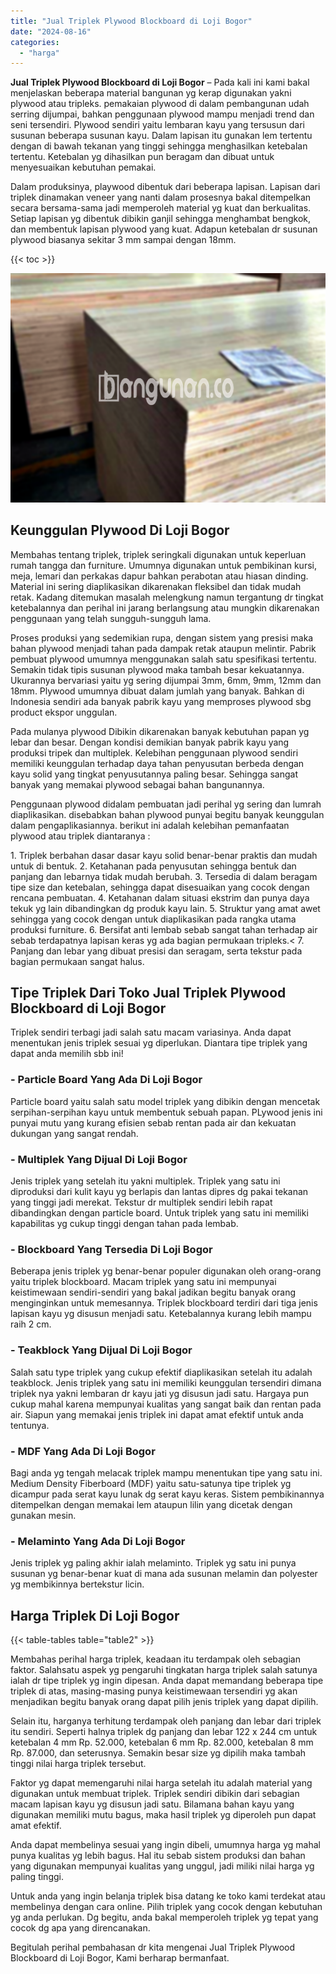 ```yaml
---
title: "Jual Triplek Plywood Blockboard di Loji Bogor"
date: "2024-08-16"
categories: 
  - "harga"
---
```


**Jual Triplek Plywood Blockboard di Loji Bogor** – Pada kali ini kami bakal menjelaskan beberapa material bangunan yg kerap digunakan yakni plywood atau tripleks. pemakaian plywood di dalam pembangunan udah serring dijumpai, bahkan penggunaan plywood mampu menjadi trend dan seni tersendiri. Plywood sendiri yaitu lembaran kayu yang tersusun dari susunan beberapa susunan kayu. Dalam lapisan itu gunakan lem tertentu dengan di bawah tekanan yang tinggi sehingga menghasilkan ketebalan tertentu. Ketebalan yg dihasilkan pun beragam dan dibuat untuk menyesuaikan kebutuhan pemakai.

Dalam produksinya, playwood dibentuk dari beberapa lapisan. Lapisan dari triplek dinamakan veneer yang nanti dalam prosesnya bakal ditempelkan secara bersama-sama jadi memperoleh material yg kuat dan berkualitas. Setiap lapisan yg dibentuk dibikin ganjil sehingga menghambat bengkok, dan membentuk lapisan plywood yang kuat. Adapun ketebalan dr susunan plywood biasanya sekitar 3 mm sampai dengan 18mm.

{{< toc >}}

![Jual Triplek Plywood Blockboard di Loji Bogor](/images/jual-triplek-murah-28.png)

## Keunggulan Plywood Di Loji Bogor

Membahas tentang triplek, triplek seringkali digunakan untuk keperluan rumah tangga dan furniture. Umumnya digunakan untuk pembikinan kursi, meja, lemari dan perkakas dapur bahkan perabotan atau hiasan dinding. Material ini sering diaplikasikan dikarenakan fleksibel dan tidak mudah retak. Kadang ditemukan masalah melengkung namun tergantung dr tingkat ketebalannya dan perihal ini jarang berlangsung atau mungkin dikarenakan penggunaan yang telah sungguh-sungguh lama.

Proses produksi yang sedemikian rupa, dengan sistem yang presisi maka bahan plywood menjadi tahan pada dampak retak ataupun melintir. Pabrik pembuat plywood umumnya menggunakan salah satu spesifikasi tertentu. Semakin tidak tipis susunan plywood maka tambah besar kekuatannya. Ukurannya bervariasi yaitu yg sering dijumpai 3mm, 6mm, 9mm, 12mm dan 18mm. Plywood umumnya dibuat dalam jumlah yang banyak. Bahkan di Indonesia sendiri ada banyak pabrik kayu yang memproses plywood sbg product ekspor unggulan.

Pada mulanya plywood Dibikin dikarenakan banyak kebutuhan papan yg lebar dan besar. Dengan kondisi demikian banyak pabrik kayu yang produksi tripek dan multiplek. Kelebihan penggunaan plywood sendiri memiliki keunggulan terhadap daya tahan penyusutan berbeda dengan kayu solid yang tingkat penyusutannya paling besar. Sehingga sangat banyak yang memakai plywood sebagai bahan bangunannya.

Penggunaan plywood didalam pembuatan jadi perihal yg sering dan lumrah diaplikasikan. disebabkan bahan plywood punyai begitu banyak keunggulan dalam pengaplikasiannya. berikut ini adalah kelebihan pemanfaatan plywood atau triplek diantaranya :

1\. Triplek berbahan dasar dasar kayu solid benar-benar praktis dan mudah untuk di bentuk. 2. Ketahanan pada penyusutan sehingga bentuk dan panjang dan lebarnya tidak mudah berubah. 3. Tersedia di dalam beragam tipe size dan ketebalan, sehingga dapat disesuaikan yang cocok dengan rencana pembuatan. 4. Ketahanan dalam situasi ekstrim dan punya daya tekuk yg lain dibandingkan dg produk kayu lain. 5. Struktur yang amat awet sehingga yang cocok dengan untuk diaplikasikan pada rangka utama produksi furniture. 6. Bersifat anti lembab sebab sangat tahan terhadap air sebab terdapatnya lapisan keras yg ada bagian permukaan tripleks.< 7. Panjang dan lebar yang dibuat presisi dan seragam, serta tekstur pada bagian permukaan sangat halus.

## Tipe Triplek Dari Toko Jual Triplek Plywood Blockboard di Loji Bogor

Triplek sendiri terbagi jadi salah satu macam variasinya. Anda dapat menentukan jenis triplek sesuai yg diperlukan. Diantara tipe triplek yang dapat anda memilih sbb ini!

### \- Particle Board Yang Ada Di Loji Bogor

Particle board yaitu salah satu model triplek yang dibikin dengan mencetak serpihan-serpihan kayu untuk membentuk sebuah papan. PLywood jenis ini punyai mutu yang kurang efisien sebab rentan pada air dan kekuatan dukungan yang sangat rendah.

### \- Multiplek Yang Dijual Di Loji Bogor

Jenis triplek yang setelah itu yakni multiplek. Triplek yang satu ini diproduksi dari kulit kayu yg berlapis dan lantas dipres dg pakai tekanan yang tinggi jadi merekat. Tekstur dr multiplek sendiri lebih rapat dibandingkan dengan particle board. Untuk triplek yang satu ini memiliki kapabilitas yg cukup tinggi dengan tahan pada lembab.

### \- Blockboard Yang Tersedia Di Loji Bogor

Beberapa jenis triplek yg benar-benar populer digunakan oleh orang-orang yaitu triplek blockboard. Macam triplek yang satu ini mempunyai keistimewaan sendiri-sendiri yang bakal jadikan begitu banyak orang menginginkan untuk memesannya. Triplek blockboard terdiri dari tiga jenis lapisan kayu yg disusun menjadi satu. Ketebalannya kurang lebih mampu raih 2 cm.

### \- Teakblock Yang Dijual Di Loji Bogor

Salah satu type triplek yang cukup efektif diaplikasikan setelah itu adalah teakblock. Jenis triplek yang satu ini memiliki keunggulan tersendiri dimana triplek nya yakni lembaran dr kayu jati yg disusun jadi satu. Hargaya pun cukup mahal karena mempunyai kualitas yang sangat baik dan rentan pada air. Siapun yang memakai jenis triplek ini dapat amat efektif untuk anda tentunya.

### \- MDF Yang Ada Di Loji Bogor

Bagi anda yg tengah melacak triplek mampu menentukan tipe yang satu ini. Medium Density Fiberboard (MDF) yaitu satu-satunya tipe triplek yg dicampur pada serat kayu lunak dg serat kayu keras. Sistem pembikinannya ditempelkan dengan memakai lem ataupun lilin yang dicetak dengan gunakan mesin.

### \- Melaminto Yang Ada Di Loji Bogor

Jenis triplek yg paling akhir ialah melaminto. Triplek yg satu ini punya susunan yg benar-benar kuat di mana ada susunan melamin dan polyester yg membikinnya bertekstur licin.

## Harga Triplek Di Loji Bogor

{{< table-tables table="table2" >}}

Membahas perihal harga triplek, keadaan itu terdampak oleh sebagian faktor. Salahsatu aspek yg pengaruhi tingkatan harga triplek salah satunya ialah dr tipe triplek yg ingin dipesan. Anda dapat memandang beberapa tipe triplek di atas, masing-masing punya keistimewaan tersendiri yg akan menjadikan begitu banyak orang dapat pilih jenis triplek yang dapat dipilih.

Selain itu, harganya terhitung terdampak oleh panjang dan lebar dari triplek itu sendiri. Seperti halnya triplek dg panjang dan lebar 122 x 244 cm untuk ketebalan 4 mm Rp. 52.000, ketebalan 6 mm Rp. 82.000, ketebalan 8 mm Rp. 87.000, dan seterusnya. Semakin besar size yg dipilih maka tambah tinggi nilai harga triplek tersebut.

Faktor yg dapat memengaruhi nilai harga setelah itu adalah material yang digunakan untuk membuat triplek. Triplek sendiri dibikin dari sebagian macam lapisan kayu yg disusun jadi satu. Bilamana bahan kayu yang digunakan memiliki mutu bagus, maka hasil triplek yg diperoleh pun dapat amat efektif.

Anda dapat membelinya sesuai yang ingin dibeli, umumnya harga yg mahal punya kualitas yg lebih bagus. Hal itu sebab sistem produksi dan bahan yang digunakan mempunyai kualitas yang unggul, jadi miliki nilai harga yg paling tinggi.

Untuk anda yang ingin belanja triplek bisa datang ke toko kami terdekat atau membelinya dengan cara online. Pilih triplek yang cocok dengan kebutuhan yg anda perlukan. Dg begitu, anda bakal memperoleh triplek yg tepat yang cocok dg apa yang direncanakan.

Begitulah perihal pembahasan dr kita mengenai Jual Triplek Plywood Blockboard di Loji Bogor, Kami berharap bermanfaat.

